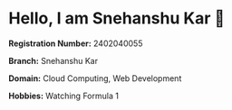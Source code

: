 # Hello, I am **Snehanshu Kar** 👋

**Registration Number:** 2402040055 

**Branch:** Snehanshu Kar

**Domain:** Cloud Computing, Web Development

**Hobbies:** Watching Formula 1